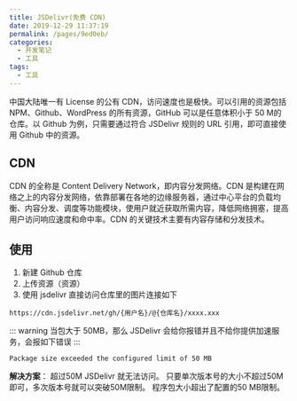 ```yaml
---
title: JSDelivr(免费 CDN) 
date: 2019-12-29 11:37:19
permalink: /pages/9ed0eb/
categories:
  - 开发笔记
  - 工具
tags:
  - 工具
---
```


中国大陆唯一有 License 的公有 CDN，访问速度也是极快。可以引用的资源包括NPM、Github、WordPress 的所有资源，GitHub 可以是任意体积小于 50 M的仓库。以 Github 为例，只需要通过符合 JSDelivr 规则的 URL 引用，即可直接使用 Github 中的资源。

<!-- more -->
## CDN
CDN 的全称是 Content Delivery Network，即内容分发网络。CDN 是构建在网络之上的内容分发网络，依靠部署在各地的边缘服务器，通过中心平台的负载均衡、内容分发、调度等功能模块，使用户就近获取所需内容，降低网络拥塞，提高用户访问响应速度和命中率。CDN 的关键技术主要有内容存储和分发技术。

## 使用

1. 新建 Github 仓库
2. 上传资源（资源）
3. 使用 jsdelivr 直接访问仓库里的图片连接如下

```
https://cdn.jsdelivr.net/gh/{用户名}/@{仓库名}/xxxx.xxx
```

::: warning
当包大于 50MB，那么 JSDelivr 会给你报错并且不给你提供加速服务，会报如下错误
:::

```shell
Package size exceeded the configured limit of 50 MB
```

**解决方案**：
超过50M JSDelivr 就无法访问。 只要单次版本号的大小不超过50M即可，多次版本号就可以突破50M限制。 程序包大小超出了配置的50 MB限制。
